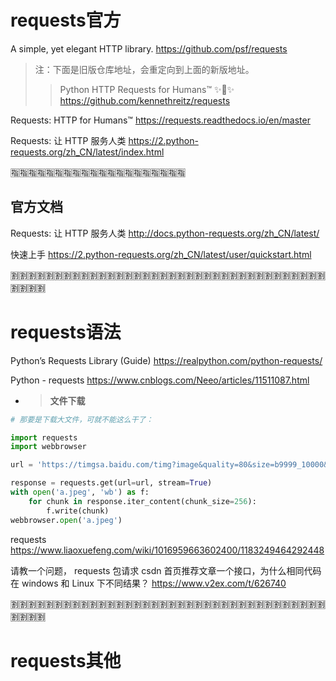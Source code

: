 
# requests官方

A simple, yet elegant HTTP library. https://github.com/psf/requests
> 注：下面是旧版仓库地址，会重定向到上面的新版地址。
>> Python HTTP Requests for Humans™ ✨🍰✨ https://github.com/kennethreitz/requests

Requests: HTTP for Humans™ https://requests.readthedocs.io/en/master

Requests: 让 HTTP 服务人类 https://2.python-requests.org/zh_CN/latest/index.html

:u6307::u6307::u6307::u6307::u6307::u6307::u6307::u6307::u6307::u6307::u6307::u6307::u6307::u6307::u6307::u6307::u6307::u6307::u6307::u6307:

## 官方文档

Requests: 让 HTTP 服务人类 http://docs.python-requests.org/zh_CN/latest/

快速上手 https://2.python-requests.org/zh_CN/latest/user/quickstart.html

:u5272::u5272::u5272::u5272::u5272::u5272::u5272::u5272::u5272::u5272::u5272::u5272::u5272::u5272::u5272::u5272::u5272::u5272::u5272::u5272::u5272::u5272::u5272::u5272::u5272::u5272::u5272::u5272::u5272::u5272::u5272::u5272::u5272::u5272::u5272::u5272::u5272::u5272::u5272::u5272:

# requests语法

Python’s Requests Library (Guide) https://realpython.com/python-requests/

Python - requests https://www.cnblogs.com/Neeo/articles/11511087.html
- > **文件下载**
```py
# 那要是下载大文件，可就不能这么干了：

import requests
import webbrowser

url = 'https://timgsa.baidu.com/timg?image&quality=80&size=b9999_10000&sec=1568638318957&di=1d7f37e7caece1c39af05b624f42f0a7&imgtype=0&src=http%3A%2F%2Fimg3.duitang.com%2Fuploads%2Fitem%2F201501%2F17%2F20150117224236_vYFmL.jpeg'

response = requests.get(url=url, stream=True)
with open('a.jpeg', 'wb') as f:
    for chunk in response.iter_content(chunk_size=256):
        f.write(chunk)
webbrowser.open('a.jpeg')
```

requests https://www.liaoxuefeng.com/wiki/1016959663602400/1183249464292448

请教一个问题， requests 包请求 csdn 首页推荐文章一个接口，为什么相同代码在 windows 和 Linux 下不同结果？ https://www.v2ex.com/t/626740

:u5272::u5272::u5272::u5272::u5272::u5272::u5272::u5272::u5272::u5272::u5272::u5272::u5272::u5272::u5272::u5272::u5272::u5272::u5272::u5272::u5272::u5272::u5272::u5272::u5272::u5272::u5272::u5272::u5272::u5272::u5272::u5272::u5272::u5272::u5272::u5272::u5272::u5272::u5272::u5272:

# requests其他
